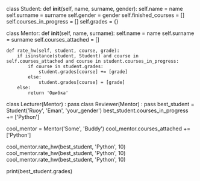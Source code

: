 class Student:
    def __init__(self, name, surname, gender):
        self.name = name
        self.surname = surname
        self.gender = gender
        self.finished_courses = []
        self.courses_in_progress = []
        self.grades = {}
        
class Mentor:
    def __init__(self, name, surname):
        self.name = name
        self.surname = surname
        self.courses_attached = []
        
    def rate_hw(self, student, course, grade):
        if isinstance(student, Student) and course in self.courses_attached and course in student.courses_in_progress:
            if course in student.grades:
                student.grades[course] += [grade]
            else:
                student.grades[course] = [grade]
        else:
            return 'Ошибка'
 class Lecturer(Mentor) :
    pass
class Reviewer(Mentor) :
    pass
best_student = Student('Ruoy', 'Eman', 'your_gender')
best_student.courses_in_progress += ['Python']
 
cool_mentor = Mentor('Some', 'Buddy')
cool_mentor.courses_attached += ['Python']
 
cool_mentor.rate_hw(best_student, 'Python', 10)
cool_mentor.rate_hw(best_student, 'Python', 10)
cool_mentor.rate_hw(best_student, 'Python', 10)
 
print(best_student.grades)